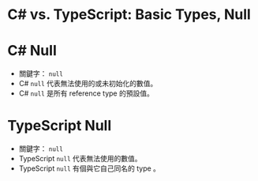 # C# vs. TypeScript: Basic Types, Null


# C# Null

* 關鍵字： `null`
* C# `null` 代表無法使用的或未初始化的數值。
* C# `null` 是所有 reference type 的預設值。


# TypeScript Null

* 關鍵字： `null`
* TypeScript `null` 代表無法使用的數值。
* TypeScript `null` 有個與它自己同名的 type 。
